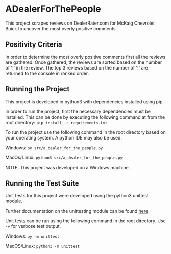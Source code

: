 # ADealerForThePeople
This project scrapes reviews on DealerRater.com for McKaig Chevrolet Buick to uncover the most overly positive comments.

## Positivity Criteria
In order to determine the most overly positive comments first all the reviews are gathered.
Once gathered, the reviews are sorted based on the number of '!' in the review.
The top 3 reviews based on the number of '!' are returned to the console in ranked order.

## Running the Project
This project is developed in python3 with dependencies installed using pip.

In order to run the project, first the necessary dependencies must be installed. 
This can be done by executing the following command at from the root directory:
```pip install -r requirements.txt```

To run the project use the following command in the root directory based on your operating system. 
A python IDE may also be used.

Windows:
```py src/a_dealer_for_the_people.py```

MacOs/Linux:
```python3 src/a_dealer_for_the_people.py```


NOTE: This project was developed on a Windows machine.

## Running the Test Suite
Unit tests for this project were developed using the python3 unittest module.

Further documentation on the unittesting module can be found [here](https://docs.python.org/3/library/unittest.html).

Unit tests can be run using the following command in the root directory. Use ```-v``` for verbose test output.

Windows:
```py -m unittest```

MacOS/Linux:
```python3 -m unittest```
